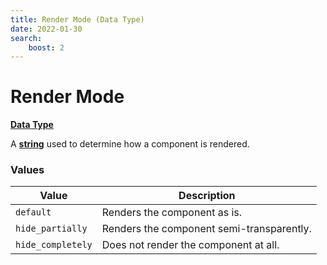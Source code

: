 ```yaml
---
title: Render Mode (Data Type)
date: 2022-01-30
search:
    boost: 2
---
```


#   Render Mode

[**Data Type**][1]

A [**string**][2] used to determine how a component is rendered.


### Values

Value | Description
------|------------
`default` | Renders the component as is.
`hide_partially` | Renders the component semi-transparently.
`hide_completely` | Does not render the component at all.



[1]: ../data_types.md
[2]: https://origins.readthedocs.io/en/latest/types/data_types/string
